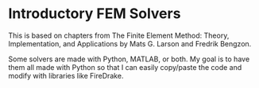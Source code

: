 # Introductory FEM Solvers

This is based on chapters from The Finite Element Method: Theory, Implementation, and Applications by Mats G. Larson and Fredrik Bengzon.

Some solvers are made with Python, MATLAB, or both. My goal is to have them all made with Python so that I can easily copy/paste the code and modify with libraries like FireDrake.
